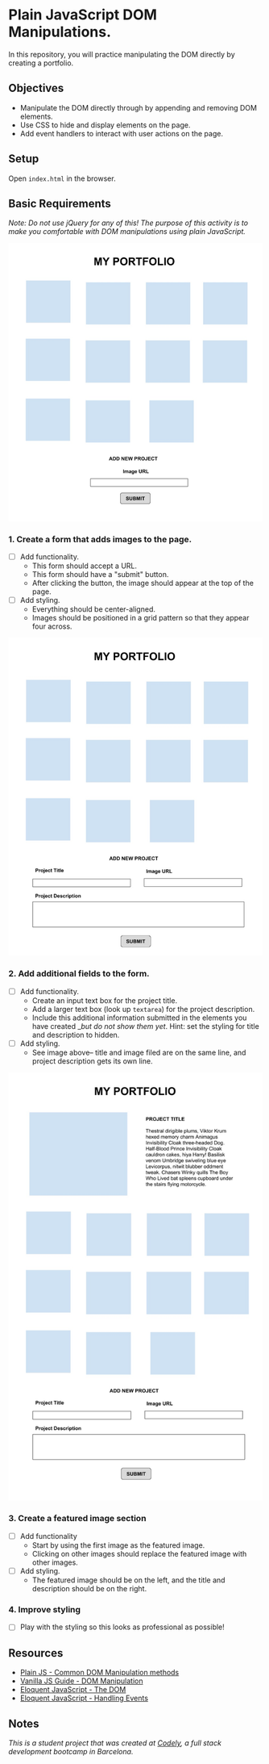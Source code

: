 # Plain JavaScript DOM Manipulations.

In this repository, you will practice manipulating the DOM directly by creating a portfolio.

## Objectives

  - Manipulate the DOM directly through by appending and removing DOM elements.
  - Use CSS to hide and display elements on the page.
  - Add event handlers to interact with user actions on the page.

## Setup

Open `index.html` in the browser.

## Basic Requirements

_Note: Do not use jQuery for any of this! The purpose of this activity is to make you comfortable with DOM manipulations using plain JavaScript._

![Part 1 Preview](support/step1.jpg)

### 1. Create a form that adds images to the page.
  - [ ] Add functionality.
    - This form should accept a URL.
    - This form should have a "submit" button.
    - After clicking the button, the image should appear at the top of the page.
  - [ ] Add styling.
    - Everything should be center-aligned.
    - Images should be positioned in a grid pattern so that they appear four across.

![Part 2 Preview](support/step2.jpg)

### 2. Add additional fields to the form.
  - [ ] Add functionality.
    - Create an input text box for the project title.
    - Add a larger text box (look up `textarea`) for the project description.
    - Include this additional information submitted in the elements you have created __but do not show them yet_. Hint: set the styling for title and description to hidden.
  - [ ] Add styling.
    - See image above– title and image filed are on the same line, and project description gets its own line.

![Part 3 Preview](support/step3.jpg)

### 3. Create a featured image section
  - [ ] Add functionality
    - Start by using the first image as the featured image.
    - Clicking on other images should replace the featured image with other images.
  - [ ] Add styling.
    - The featured image should be on the left, and the title and description should be on the right. 


### 4. Improve styling
  - [ ] Play with the styling so this looks as professional as possible!

## Resources
  - [Plain JS - Common DOM Manipulation methods](https://plainjs.com/javascript/manipulation/)
  - [Vanilla JS Guide - DOM Manipulation](https://vanillajsguides.com/dom-manipulation/)
  - [Eloquent JavaScript - The DOM](https://eloquentjavascript.net/14_dom.html)
  - [Eloquent JavaScript - Handling Events](https://eloquentjavascript.net/15_event.html)


## Notes
_This is a student project that was created at [Codely](http://codely.tech), a full stack development bootcamp in Barcelona._
